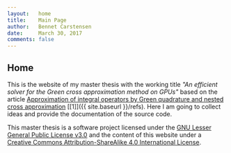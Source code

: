```yaml
---
layout:   home
title:    Main Page
author:   Bennet Carstensen
date:     March 30, 2017
comments: false
---
```


## Home

This is the website of my master thesis with the working title *"An efficient
solver for the Green cross approximation method on GPUs"* based on the
article
[Approximation of integral operators by Green quadrature and nested cross approximation](https://link.springer.com/article/10.1007/s00211-015-0757-y)
[\[1\]]({{ site.baseurl }}/refs). Here I am going to collect ideas and
provide the documentation of the source code.

This master thesis is a software project licensed under the
[GNU Lesser General Public License v3.0](https://www.gnu.org/licenses/lgpl-3.0.html)
and the content of this website under a
[Creative Commons Attribution-ShareAlike 4.0 International License](https://creativecommons.org/licenses/by-sa/4.0).
